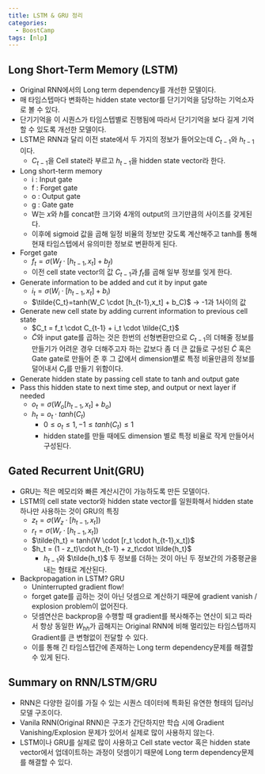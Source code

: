 ```yaml
---
title: LSTM & GRU 정리
categories:
  - BoostCamp
tags: [nlp]
---
```

## Long Short-Term Memory (LSTM)

- Original RNN에서의 Long term dependency를 개선한 모델이다.
- 매 타임스텝마다 변화하는 hidden state vector를 단기기억을 담당하는 기억소자로 볼 수 있다.
- 단기기억을 이 시퀀스가 타임스텝별로 진행됨에 따라서 단기기억을 보다 길게 기억할 수 있도록 개선한 모델이다.
- LSTM은 RNN과 달리 이전 state에서 두 가지의 정보가 들어오는데 $C_{t-1}$와 $h_{t-1}$이다.
    - $C_{t-1}$을 Cell state라 부르고 $h_{t-1}$을 hidden state vector라 한다.
- Long short-term memory
    - i : Input gate
    - f : Forget gate
    - o : Output gate
    - g : Gate gate
    - W는 $x$와 $h$를 concat한 크기와 4개의 output의 크기만큼의 사이즈를 갖게된다.
    - 이후에 sigmoid 값을 곱해 일정 비율의 정보만 갖도록 계산해주고 tanh를 통해 현재 타임스텝에서 유의미한 정보로 변환하게 된다.
- Forget gate
    - $f_t=\sigma(W_f\cdot [h_{t-1},x_t] + b_f)$
    - 이전 cell state vector의 값 $C_{t-1}$과 $f_t$를 곱해 일부 정보를 잊게 한다.
- Generate information to be added and cut it by input gate
    - $i_t = \sigma(W_i\cdot [h_{t-1},x_t] + b_i)$
    - $\tilde{C_t}=tanh(W_C \cdot [h_{t-1},x_t] + b_C)$ → -1과 1사이의 값
- Generate new cell state by adding current information to previous cell state
    - $C_t = f_t \cdot C_{t-1} + i_t \cdot \tilde{C_t}$
    - $\tilde{C}$와 input gate를 곱하는 것은 한번의 선형변환만으로 $C_{t-1}$의 더해줄 정보를 만들기가 어려운 경우 더해주고자 하는 값보다 좀 더 큰 값들로 구성된 $\tilde{C}$ 혹은 Gate gate로 만들어 준 후 그 값에서 dimension별로 특정 비율만큼의 정보를 덜어내서  $C_t$를 만들기 위함이다.
- Generate hidden state by passing cell state to tanh and output gate
- Pass this hidden state to next time step, and output or next layer if needed
    - $o_t = \sigma(W_o[h_{t-1},x_t] + b_o)$
    - $h_t = o_t \cdot tanh(C_t)$
        - $0 ≤ o_t ≤ 1, -1 ≤ tanh(C_t) ≤ 1$
        - hidden state를 만들 때에도 dimension 별로 특정 비율로 작게 만들어서 구성된다.

## Gated Recurrent Unit(GRU)

- GRU는 적은 메모리와 빠른 계산시간이 가능하도록 만든 모델이다.
- LSTM의 cell state vector와 hidden state vector를 일원화해서 hidden state 하나만 사용하는 것이 GRU의 특징
    - $z_t = \sigma(W_z \cdot [h_{t-1},x_t])$
    - $r_t = \sigma(W_r \cdot [h_{t-1},x_t])$
    - $\tilde{h_t} = tanh(W \cdot [r_t \cdot h_{t-1},x_t])$
    - $h_t = (1 - z_t)\cdot h_{t-1} + z_t\cdot \tilde{h_t}$
        - $h_{t-1}$와 $\tilde{h_t}$ 두 정보를 더하는 것이 아닌 두 정보간의 가중평균을 내는 형태로 계산된다.
- Backpropagation in LSTM? GRU
    - Uninterrupted gradient flow!
    - forget gate를 곱하는 것이 아닌 덧셈으로 계산하기 때문에 gradient vanish / explosion problem이 없어진다.
    - 덧셈연산은 backprop을 수행할 때 gradient를 복사해주는 연산이 되고 따라서 항상 동일한 $W_{hh}$가 곱해지는 Original RNN에 비해 멀리있는 타임스텝까지 Gradient를 큰 변형없이 전달할 수 있다.
    - 이를 통해 긴 타임스텝간에 존재하는 Long term dependency문제를 해결할 수 있게 된다.

## Summary on RNN/LSTM/GRU

- RNN은 다양한 길이를 가질 수 있는 시퀀스 데이터에 특화된 유연한 형태의 딥러닝 모델 구조이다.
- Vanila RNN(Original RNN)은 구조가 간단하지만 학습 시에 Gradient Vanishing/Explosion 문제가 있어서 실제로 많이 사용하지 않는다.
- LSTM이나 GRU를 실제로 많이 사용하고 Cell state vector 혹은 hidden state vector에서 업데이트하는 과정이 덧셈이기 때문에 Long term dependency문제를 해결할 수 있다.